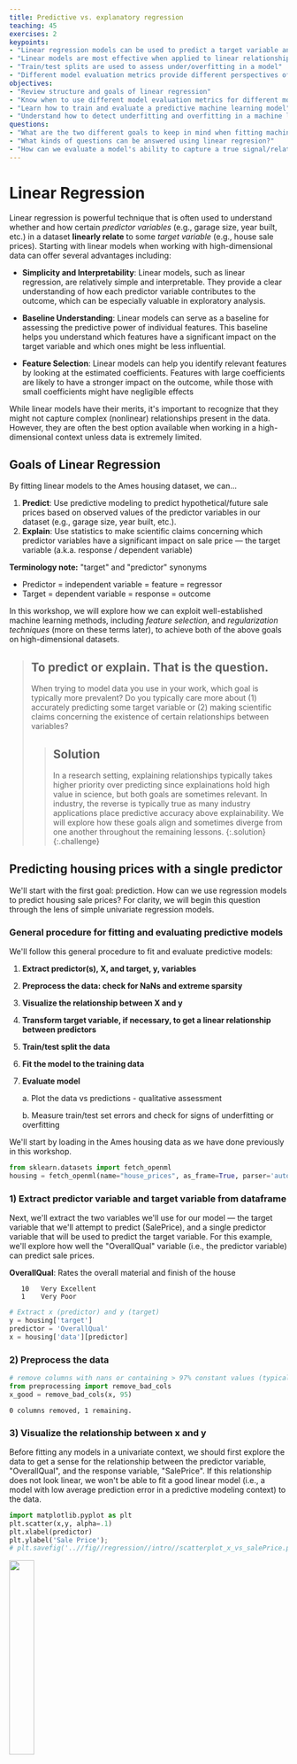```yaml
---
title: Predictive vs. explanatory regression
teaching: 45
exercises: 2
keypoints:
- "Linear regression models can be used to predict a target variable and/or to reveal relationships between variables"
- "Linear models are most effective when applied to linear relationships. Data transformation techniques can be used to help ensure that only linear relationships are modelled."
- "Train/test splits are used to assess under/overfitting in a model"
- "Different model evaluation metrics provide different perspectives of model error. Some error measurements, such as R-squared, are not as relevant for explanatory models."
objectives:
- "Review structure and goals of linear regression"
- "Know when to use different model evaluation metrics for different modeling goals"
- "Learn how to train and evaluate a predictive machine learning model"
- "Understand how to detect underfitting and overfitting in a machine learning model"
questions:
- "What are the two different goals to keep in mind when fitting machine learning models?"
- "What kinds of questions can be answered using linear regresion?"
- "How can we evaluate a model's ability to capture a true signal/relationship in the data versus spurious noise?"
---
```


# Linear Regression
Linear regression is powerful technique that is often used to understand whether and how certain *predictor variables* (e.g., garage size, year built, etc.) in a dataset **linearly relate** to some *target variable* (e.g., house sale prices). Starting with linear models when working with high-dimensional data can offer several advantages including:

* **Simplicity and Interpretability**: Linear models, such as linear regression, are relatively simple and interpretable. They provide a clear understanding of how each predictor variable contributes to the outcome, which can be especially valuable in exploratory analysis.

* **Baseline Understanding**: Linear models can serve as a baseline for assessing the predictive power of individual features. This baseline helps you understand which features have a significant impact on the target variable and which ones might be less influential.

* **Feature Selection**: Linear models can help you identify relevant features by looking at the estimated coefficients. Features with large coefficients are likely to have a stronger impact on the outcome, while those with small coefficients might have negligible effects

While linear models have their merits, it's important to recognize that they might not capture complex (nonlinear) relationships present in the data. However, they are often the best option available when working in a high-dimensional context unless data is extremely limited.

##  Goals of Linear Regression
By fitting linear models to the Ames housing dataset, we can...

1. **Predict**: Use predictive modeling to predict hypothetical/future sale prices based on observed values of the predictor variables in our dataset (e.g., garage size, year built, etc.).
2. **Explain**: Use statistics to make scientific claims concerning which predictor variables have a significant impact on sale price — the target variable (a.k.a. response / dependent variable)

**Terminology note:** "target" and "predictor" synonyms
* Predictor = independent variable = feature = regressor
* Target = dependent variable = response = outcome

In this workshop, we will explore how we can exploit well-established machine learning methods, including *feature selection*, and *regularization techniques* (more on these terms later), to achieve both of the above goals on high-dimensional datasets.

> ## To predict or explain. That is the question.
> When trying to model data you use in your work, which goal is typically more prevalent? Do you typically care more about (1) accurately predicting some target variable or (2) making scientific claims concerning the existence of certain relationships between variables?
> > ## Solution
> >
> > In a research setting, explaining relationships typically takes higher priority over predicting since explainations hold high value in science, but both goals are sometimes relevant. In industry, the reverse is typically true as many industry applications place predictive accuracy above explainability. We will explore how these goals align and sometimes diverge from one another throughout the remaining lessons.
> {:.solution}
{:.challenge}


## Predicting housing prices with a single predictor
We'll start with the first goal: prediction. How can we use regression models to predict housing sale prices? For clarity, we will begin this question through the lens of simple univariate regression models.

### General procedure for fitting and evaluating predictive models
We'll follow this general procedure to fit and evaluate predictive models:

1. **Extract predictor(s), X, and target, y, variables**
2. **Preprocess the data: check for NaNs and extreme sparsity**
3. **Visualize the relationship between X and y**
4. **Transform target variable, if necessary, to get a linear relationship between predictors**
5. **Train/test split the data**
6. **Fit the model to the training data**
7. **Evaluate model**

    a. Plot the data vs predictions - qualitative assessment

    b. Measure train/test set errors and check for signs of underfitting or overfitting


We'll start by loading in the Ames housing data as we have done previously in this workshop.


```python
from sklearn.datasets import fetch_openml
housing = fetch_openml(name="house_prices", as_frame=True, parser='auto') #
```

### 1) Extract predictor variable and target variable from dataframe
Next, we'll extract the two variables we'll use for our model — the target variable that we'll attempt to predict (SalePrice), and a single predictor variable that will be used to predict the target variable. For this example, we'll explore how well the "OverallQual" variable (i.e., the predictor variable) can predict sale prices.

**OverallQual**: Rates the overall material and finish of the house

       10	Very Excellent
       1	Very Poor


```python
# Extract x (predictor) and y (target)
y = housing['target']
predictor = 'OverallQual'
x = housing['data'][predictor]
```

### 2) Preprocess the data


```python
# remove columns with nans or containing > 97% constant values (typically 0's)
from preprocessing import remove_bad_cols
x_good = remove_bad_cols(x, 95)
```

    0 columns removed, 1 remaining.


### 3) Visualize the relationship between x and y
Before fitting any models in a univariate context, we should first explore the data to get a sense for the relationship between the predictor variable, "OverallQual", and the response variable, "SalePrice". If this relationship does not look linear, we won't be able to fit a good linear model (i.e., a model with low average prediction error in a predictive modeling context) to the data.


```python
import matplotlib.pyplot as plt
plt.scatter(x,y, alpha=.1)
plt.xlabel(predictor)
plt.ylabel('Sale Price');
# plt.savefig('..//fig//regression//intro//scatterplot_x_vs_salePrice.png', bbox_inches='tight', dpi=300, facecolor='white');
```







<img src="../fig/regression/intro/scatterplot_x_vs_salePrice.png"  align="center" width="30%" height="30%">

### 4) Transform target variable, if necessary
Unfortunately, sale price appears to grow almost exponentially—not linearly—with the predictor variable. Any line we draw through this data cloud is going to fail in capturing the true trend we see here.

##### Log scaling
How can we remedy this situation? One common approach is to log transform the target variable. We’ll convert the "SalePrice" variable to its logarithmic form by using the math.log() function. Pandas has a special function called apply which can apply an operation to every item in a series by using the statement y.apply(math.log), where y is a pandas series.


```python
import numpy as np
y_log = y.apply(np.log)
```


```python
plt.scatter(x,y_log, alpha=.1)
plt.xlabel(predictor)
plt.ylabel('Sale Price');
# plt.savefig('..//fig//regression//intro//scatterplot_x_vs_logSalePrice.png', bbox_inches='tight', dpi=300, facecolor='white')
```







<img src="../fig/regression/intro/scatterplot_x_vs_logSalePrice.png"  align="center" width="30%" height="30%">

This plot looks much better than the previous one. That is, the trend between OverallQual and log(SalePrice) appears fairly linear. Whether or not it is sufficiently linear can be addressed when we evaluate the model's performance later.

### 5) Train/test split
Next, we will prepare two subsets of our data to be used for *model-fitting* and *model evaluation*. This process is standard for any predictive modeling task that involves a model "learning" from observed data (e.g., fitting a line to the observed data).

During the model-fitting step, we use a subset of the data referred to as **training data** to estimate the model's coefficients (the slope of the model). The univariate model will find a line of best fit through this data.

Next, we can assess the model's ability to generalize to new datasets by measuring its performance on the remaining, unseen data. This subset of data is referred to as the **test data** or holdout set. By evaluating the model on the test set, which was not used during training, we can obtain an unbiased estimate of the model's performance.

If we were to evaluate the model solely on the training data, it could lead to **overfitting**. Overfitting occurs when the model learns the noise and specific patterns of the training data too well, resulting in poor performance on new data. By using a separate test set, we can identify if the model has overfit the training data and assess its ability to generalize to unseen samples. While overfitting is typically not likely to occur when using only a single predictor variable, it is still a good idea to use a train/test split when fitting univariate models. This can help in detecting unanticipated issues with the data, such as missing values, outliers, or other anomalies that affect the model's behavior.

![The above image is from Badillo et al., 2020. An Introduction to Machine Learning. Clinical Pharmacology & Therapeutics. 107. 10.1002/cpt.1796.](../fig/regression/under_v_over_fit.png)


The below code will split our dataset into a training dataset containing 2/3 of the samples, and a test set containing the remaining 1/3 of the data. We'll discuss these different subsets in more detail in just a bit.


```python
from sklearn.model_selection import train_test_split

x_train, x_test, y_train, y_test = train_test_split(x, y_log,
                                                    test_size=0.33,
                                                    random_state=0)

print(x_train.shape)
print(x_test.shape)
```

    (978,)
    (482,)


Reshape single-var predictor matrix in preparation for model-fitting step (requires a 2-D representation)


```python
x_train = x_train.values.reshape(-1,1)
x_test = x_test.values.reshape(-1,1)
print(x_train.shape)
print(x_test.shape)
```

    (978, 1)
    (482, 1)


### 6) Fit the model to the training dataset

During the model fitting step, we use a subset of the data referred to as **training data** to estimate the model's coefficients. The univariate model will find a line of best fit through this data.

##### The sklearn library
When fitting linear models solely for predictive purposes, the scikit-learn or "sklearn" library is typically used. Sklearn offers a broad spectrum of machine learning algorithms beyond linear regression. Having multiple algorithms available in the same library allows you to switch between different models easily and experiment with various techniques without switching libraries. Sklearn is also optimized for performance and efficiency, which is beneficial when working with large datasets. It can efficiently handle large-scale linear regression tasks, and if needed, you can leverage tools like NumPy and SciPy, which are well-integrated with scikit-learn for faster numerical computations.


```python
from sklearn.linear_model import LinearRegression
reg = LinearRegression().fit(x_train,y_train)
```

### 7) Evaluate model
#### a) Plot the data vs predictions - qualitative assessment


```python
y_pred_train=reg.predict(x_train)
y_pred_test=reg.predict(x_test)
```


```python
from regression_predict_sklearn import plot_train_test_predictions

help(plot_train_test_predictions)
```

    Help on function plot_train_test_predictions in module regression_predict_sklearn:

    plot_train_test_predictions(predictors: List[str], X_train: Union[numpy.ndarray, pandas.core.series.Series, pandas.core.frame.DataFrame], X_test: Union[numpy.ndarray, pandas.core.series.Series, pandas.core.frame.DataFrame], y_train: Union[numpy.ndarray, pandas.core.series.Series], y_test: Union[numpy.ndarray, pandas.core.series.Series], y_pred_train: Union[numpy.ndarray, pandas.core.series.Series], y_pred_test: Union[numpy.ndarray, pandas.core.series.Series], y_log_scaled: bool, plot_raw: bool, err_type: Optional[str] = None, train_err: Optional[float] = None, test_err: Optional[float] = None) -> Tuple[Optional[matplotlib.figure.Figure], Optional[matplotlib.figure.Figure]]
        Plot true vs. predicted values for train and test sets and line of best fit.

        Args:
            predictors (List[str]): List of predictor names.
            X_train (Union[np.ndarray, pd.Series, pd.DataFrame]): Training feature data.
            X_test (Union[np.ndarray, pd.Series, pd.DataFrame]): Test feature data.
            y_train (Union[np.ndarray, pd.Series]): Actual target values for the training set.
            y_test (Union[np.ndarray, pd.Series]): Actual target values for the test set.
            y_pred_train (Union[np.ndarray, pd.Series]): Predicted target values for the training set.
            y_pred_test (Union[np.ndarray, pd.Series]): Predicted target values for the test set.
            y_log_scaled (bool): Whether the target values are log-scaled or not.
            plot_raw (bool): Whether to plot raw or log-scaled values.
            err_type (Optional[str]): Type of error metric.
            train_err (Optional[float]): Training set error value.
            test_err (Optional[float]): Test set error value.

        Returns:
            Tuple[Optional[plt.Figure], Optional[plt.Figure]]: Figures for true vs. predicted values and line of best fit.




```python
(fig1, fig2) = plot_train_test_predictions(predictors=[predictor],
                                           X_train=x_train, X_test=x_test,
                                           y_train=y_train, y_test=y_test,
                                           y_pred_train=y_pred_train, y_pred_test=y_pred_test,
                                           y_log_scaled=True, plot_raw=True);

# print(type(fig1))
# import matplotlib.pyplot as plt
# import pylab as pl
# pl.figure(fig1.number)
# plt.savefig('..//fig//regression//intro//univariate_truePrice_vs_predPrice.png',bbox_inches='tight', dpi=300)
# pl.figure(fig2.number)
# fig2.savefig('..//fig//regression//intro//univariate_x_vs_predPrice.png',bbox_inches='tight', dpi=300)

```













<img src="../fig/regression/intro/univariate_truePrice_vs_predPrice.png"  align="left" width="40%" height="40%">
<img src="../fig/regression/intro/univariate_x_vs_predPrice.png"  align="center" width="40%" height="40%">

> ## Inspect the plots
> 1. Does the model capture the variability in sale prices well? Would you use this model to predict the sale price of a house? Why or why not?
> 
> 2. Does the model seem to exhibit any signs of overfitting? What about underfitting?
> 
> 3. How might you improve the model?
> 
> > ## Solution
> >
> > 1. Based on visual inspection, this linear model does a fairly good job in capturing the relationship between "OverallQual" and sale price. However, there is a tendency for the model to underpredict more expensive homes and overpredict less expensive homes.
> > 
> > 2. Since the train and test set plots look very similar, overfitting is not a concern. Generally speaking, overfitting is not encountered with univariate models unless you have an incredily small number of samples to train the model on. Since the model follows the trajectory of sale price reasonably well, it also does not appear to underfit the data (at least not to an extreme extent).
> > 
> > 3. In order to improve this model, we can ask ourselves — is "OverallQual" likely the only variable that contributes to final sale price, or should we consider additional predictor variables? Most outcome variables can be influenced by more than one predictor variable. By accounting for all predictors that have an impact on sales price, we can improve the model.
> > 
> {:.solution}
{:.challenge}


#### b. Measure train/test set errors and check for signs of underfitting or overfitting
While qualitative examinations of model performance are extremely helpful, it is always a good idea to pair such evaluations with a quantitative analysis of the model's performance.

**Convert back to original data scale**
There are several error measurements that can't be used to measure a regression model's performance. Before we implement any of them, we'll first convert the log(salePrice) back to original sale price for ease of interpretation.


```python
expY_train = np.exp(y_train)
pred_expY_train = np.exp(y_pred_train)

expY_test = np.exp(y_test)
pred_expY_test = np.exp(y_pred_test)
```

**Measure baseline performance**


```python
from math import sqrt
import pandas as pd

baseline_predict = y.mean()
print('mean sale price =', baseline_predict)
# convert to series same length as y sets for ease of comparison
baseline_predict = pd.Series(baseline_predict)
baseline_predict = baseline_predict.repeat(len(y))
baseline_predict
```

    mean sale price = 180921.19589041095





    0    180921.19589
    0    180921.19589
    0    180921.19589
    0    180921.19589
    0    180921.19589
             ...
    0    180921.19589
    0    180921.19589
    0    180921.19589
    0    180921.19589
    0    180921.19589
    Length: 1460, dtype: float64



**Root Mean Squared Error (RMSE)**:
The RMSE provides an easy-to-interpret number that represents error in terms of the units of the target variable. With our univariate model, the "YearBuilt" predictor variable (a.k.a. model feature) predicts sale prices within +/- $68,106 from the true sale price. We always use the RMSE of the test set to assess the model's ability to generalize on unseen data. An extremely low prediction error in the train set is also a good indicator of overfitting.


```python
from sklearn import metrics

RMSE_baseline = metrics.mean_squared_error(y, baseline_predict, squared=False)
RMSE_train = metrics.mean_squared_error(expY_train, pred_expY_train, squared=False)
RMSE_test = metrics.mean_squared_error(expY_test, pred_expY_test, squared=False)

print(f"Baseline RMSE = {RMSE_baseline}")
print(f"Train RMSE = {RMSE_train}")
print(f"Test RMSE = {RMSE_test}")
```

    Baseline RMSE = 79415.29188606751
    Train RMSE = 45534.34940950763
    Test RMSE = 44762.77229823455


Here, both train and test RMSE are very similar to one another. As expected with most univariate models, we do not see any evidence of overfitting. This model performs substantially better than the baseline. However, an average error of +/- $44,726 is likely too high for this model to be useful in practice. That is, the model is underfitting the data given its poor ability to predict the true housing prices.

**Mean Absolute Percentage Error**:
What if we wanted to know the percent difference between the true sale price and the predicted sale price? For this, we can use the **mean absolute percentage error (MAPE)**...

#### Practice using helper function, `measure_model_err`
This code will be identical to the code above except for changing `metrics.mean_squared_error` to `metrics.mean_absolute_percentage_error`.

Rather than copying and pasting the code above, let's try using one of the helper functions provided for this workshop.


```python
from regression_predict_sklearn import measure_model_err
help(measure_model_err)
```

    Help on function measure_model_err in module regression_predict_sklearn:

    measure_model_err(y: Union[numpy.ndarray, pandas.core.series.Series], baseline_pred: Union[float, numpy.float64, numpy.float32, int, numpy.ndarray, pandas.core.series.Series], y_train: Union[numpy.ndarray, pandas.core.series.Series], y_pred_train: Union[numpy.ndarray, pandas.core.series.Series], y_test: Union[numpy.ndarray, pandas.core.series.Series], y_pred_test: Union[numpy.ndarray, pandas.core.series.Series], metric: str, y_log_scaled: bool) -> pandas.core.frame.DataFrame
        Measures the error of a regression model's predictions on train and test sets.

        Args:
            y (Union[np.ndarray, pd.Series]): Actual target values for full dataset (not transformed)
            baseline_pred (Union[float, np.float64, np.float32, int, np.ndarray, pd.Series]): Single constant or array of predictions equal to the length of y. Baseline is also not transformed.
            y_train (Union[np.ndarray, pd.Series]): Actual target values for the training set.
            y_pred_train (Union[np.ndarray, pd.Series]): Predicted target values for the training set.
            y_test (Union[np.ndarray, pd.Series]): Actual target values for the test set.
            y_pred_test (Union[np.ndarray, pd.Series]): Predicted target values for the test set.
            metric (str): The error metric to calculate ('RMSE', 'R-squared', or 'MAPE').
            y_log_scaled (bool): Whether the target values are log-scaled or not.

        Returns:
            pd.DataFrame: A DataFrame containing the error values for the baseline, training set, and test set.




```python
error_df = measure_model_err(y=y, baseline_pred=baseline_predict,
                             y_train=expY_train, y_pred_train=pred_expY_train,
                             y_test=expY_test, y_pred_test=pred_expY_test,
                             metric='MAPE', y_log_scaled=False)

error_df.head()
```




<div>
<style scoped>
    .dataframe tbody tr th:only-of-type {
        vertical-align: middle;
    }

    .dataframe tbody tr th {
        vertical-align: top;
    }

    .dataframe thead th {
        text-align: right;
    }
</style>
<table border="1" class="dataframe">
  <thead>
    <tr style="text-align: right;">
      <th></th>
      <th>Baseline Error</th>
      <th>Train Error</th>
      <th>Test Error</th>
    </tr>
  </thead>
  <tbody>
    <tr>
      <th>0</th>
      <td>0.363222</td>
      <td>0.187585</td>
      <td>0.16754</td>
    </tr>
  </tbody>
</table>
</div>



With the MAPE measurement (max value of 1 which corresponds to 100%), we can state that our model over/under estimates sale prices by an average of 23.41% (25.28%) across all houses included in the test set (train set). Certainly seems there is room for improvement based on this measure.

**R-Squared**: Another useful error measurement to use with regression models is the coefficient of determination — $R^2$. Oftentimes pronounced simply "R-squared",  this measure assesses the proportion of the variation in the target variable that is predictable from the predictor variable(s). Using sklearn's metrics, we can calculate this as follows:


```python
error_df = measure_model_err(y=y, baseline_pred=baseline_predict,
                                                   y_train=expY_train, y_pred_train=pred_expY_train,
                                                   y_test=expY_test, y_pred_test=pred_expY_test,
                                                   metric='R-squared', y_log_scaled=False)

error_df.head()
```




<div>
<style scoped>
    .dataframe tbody tr th:only-of-type {
        vertical-align: middle;
    }

    .dataframe tbody tr th {
        vertical-align: top;
    }

    .dataframe thead th {
        text-align: right;
    }
</style>
<table border="1" class="dataframe">
  <thead>
    <tr style="text-align: right;">
      <th></th>
      <th>Baseline Error</th>
      <th>Train Error</th>
      <th>Test Error</th>
    </tr>
  </thead>
  <tbody>
    <tr>
      <th>0</th>
      <td>0.0</td>
      <td>0.666875</td>
      <td>0.690463</td>
    </tr>
  </tbody>
</table>
</div>



Our model predicts 70.1% (65.2%) of the variance across sale prices in the test set (train set). The R-squared for the baseline model is 0 because the numerator and denominator in the equation for R-squared are equivalent:

### R-squared equation: R-squared = 1 - (Sum of squared residuals) / (Total sum of squares)

**Sum of Squared Residuals (SSR)**:
SSR = Sum of (Actual Value - Predicted Value)^2 for all data points. The Sum of Squared Residuals (SSR) is equivalent to the variance of the residuals in a regression model. Residuals are the differences between the actual observed values and the predicted values produced by the model. Squaring these differences and summing them up yields the SSR.

**Total Sum of Squares (TSS)**:
TSS = Sum of (Actual Value - Mean of Actual Values)^2 for all data points. The TSS represents the total variability or dispersion in the observed values of the target variable. It measures the total squared differences between each data point's value and the mean of the observed values.

To read more about additional error/loss measurements, visit [sklearn's metrics documentation](https://scikit-learn.org/stable/modules/model_evaluation.html).

> ## More on R-squared
> Our above example model is able to explain roughly 70.1% of the variance in the test dataset. Is this a “good” value for R-squared?
> 
> > ## Solution
> >
> > The answer to this question depends on your objective for the regression model. This relates back to the two modeling goals of *explaining* vs *predicting*. Depending on the objective, the answer to "What is a good value for R-squared?" will be different.
> > 
> > **Predicting the response variable:**
> > If your main objective is to predict the value of the response variable accurately using the predictor variable, then R-squared is important. The value for R-squared can range from 0 to 1. A value of 0 indicates that the response variable cannot be explained by the predictor variable at all. A value of 1 indicates that the response variable can be perfectly explained without error by the predictor variable. In general, the larger the R-squared value, the more precisely the predictor variables are able to predict the value of the response variable. How high an R-squared value needs to be depends on how precise you need to be for your specific model's application. To find out what is considered a “good” R-squared value, you will need to explore what R-squared values are generally accepted in your particular field of study.
> > 
> > **Explaining the relationship between the predictor(s) and the response variable:**
> > If your main objective for your regression model is to explain the relationship(s) between the predictor(s) and the response variable, the R-squared is mostly irrelevant. A predictor variable that consistently relates to a change in the response variable (i.e., has a statistically significant effect) is typically always interesting — regardless of the the effect size. The exception to this rule is if you have a near-zero R-squared, which suggests that the model does not explain any of the variance in the data.
> > 
> {:.solution}
{:.challenge}


## Comparing univariate predictive models
Let's see how well the other predictors in our dataset can predict sale prices. For simplicity, we'll compare just continous predictors for now.

### General procedure for comparing predictive models
We'll follow this general procedure to compare models:

1. Use get_feat_types() to get a list of continuous predictors
2. Create an X variable containing only continuous predictors from `housing['data']`
3. Extract sale prices from `housing['target']` and log scale it
4. Use the remove_bad_cols helper function to remove predictors with nans or containing > 97% constant values (typically 0's)
5. Perform a train/validation/test split using 60% of the data to train, 20% for validation (model selection), and 20% for final testing of the data
6. Use the `compare_models` helper function to quickly calculate train/validation errors for all possible single predictors. Returns a `df_model_err` df that contains the following data stored for each predictor: 'Predictor Variable', 'Train Error', 'Validation Error'.
7. Once selecting the best model, get the final assessment of the model's generalizeability using the test set data


```python
# preprocess
from preprocessing import get_feat_types
predictor_type_dict = get_feat_types()
continuous_fields = predictor_type_dict['continuous_fields']
X = housing['data'][continuous_fields]
y = housing['target']
y_log = np.log(y)

# remove columns with nans or containing > 97% constant values (typically 0's)
from preprocessing import remove_bad_cols
X_good = remove_bad_cols(X, 99)
```

    4 columns removed, 30 remaining.
    Columns removed: ['LotFrontage', 'MasVnrArea', 'GarageYrBlt', 'PoolArea']



```python
# train/holdout split
X_train, X_holdout, y_train, y_holdout = train_test_split(X_good, y_log,
                                                          test_size=0.4,
                                                          random_state=0)

# validation/test split
X_val, X_test, y_val, y_test = train_test_split(X_holdout, y_holdout,
                                                test_size=0.5,
                                                random_state=0)
```


```python
from regression_predict_sklearn import compare_models
help(compare_models)
```

    Help on function compare_models in module regression_predict_sklearn:

    compare_models(y: Union[numpy.ndarray, pandas.core.series.Series], baseline_pred: Union[numpy.ndarray, pandas.core.series.Series], X_train: pandas.core.frame.DataFrame, y_train: Union[numpy.ndarray, pandas.core.series.Series], X_val: pandas.core.frame.DataFrame, y_val: Union[numpy.ndarray, pandas.core.series.Series], predictors_list: List[List[str]], metric: str, y_log_scaled: bool, model_type: str, include_plots: bool, plot_raw: bool, verbose: bool) -> pandas.core.frame.DataFrame
        Compare different models based on predictor variables and evaluate their errors.

        Args:
            y (Union[np.ndarray, pd.Series]): Target variable in its original scale (raw/untransformed).
            baseline_pred (Union[np.ndarray, pd.Series]): Baseline predictions (in same scale as original target, y).
            X_train (pd.DataFrame): Training feature data.
            y_train (Union[np.ndarray, pd.Series]): Actual target values for the training set.
            X_val (pd.DataFrame): Validation feature data.
            y_val (Union[np.ndarray, pd.Series]): Actual target values for the validation set.
            predictors_list (List[List[str]]): List of predictor variables for different models.
            metric (str): The error metric to calculate.
            y_log_scaled (bool): Whether the model was trained on log-scaled target values or not.
            model_type (str): Type of the model being used.
            include_plots (bool): Whether to include plots.

        Returns:
            pd.DataFrame: A DataFrame containing model errors for different predictor variables.




```python
df_model_err = compare_models(y=y, baseline_pred=baseline_predict,
                              X_train=X_train, y_train=y_train,
                              X_val=X_val, y_val=y_val,
                              predictors_list=X_train.columns,
                              metric='RMSE', y_log_scaled=True,
                              model_type='unregularized',
                              include_plots=False, plot_raw=False, verbose=False)

df_model_err.head()
```




<div>
<style scoped>
    .dataframe tbody tr th:only-of-type {
        vertical-align: middle;
    }

    .dataframe tbody tr th {
        vertical-align: top;
    }

    .dataframe thead th {
        text-align: right;
    }
</style>
<table border="1" class="dataframe">
  <thead>
    <tr style="text-align: right;">
      <th></th>
      <th>Baseline Error</th>
      <th>Train Error</th>
      <th>Validation Error</th>
      <th>Predictors</th>
      <th>Trained Model</th>
    </tr>
  </thead>
  <tbody>
    <tr>
      <th>0</th>
      <td>79415.291886</td>
      <td>82875.380855</td>
      <td>84323.189234</td>
      <td>LotArea</td>
      <td>LinearRegression()</td>
    </tr>
    <tr>
      <th>1</th>
      <td>79415.291886</td>
      <td>67679.790920</td>
      <td>69727.341057</td>
      <td>YearBuilt</td>
      <td>LinearRegression()</td>
    </tr>
    <tr>
      <th>2</th>
      <td>79415.291886</td>
      <td>69055.741014</td>
      <td>70634.285653</td>
      <td>YearRemodAdd</td>
      <td>LinearRegression()</td>
    </tr>
    <tr>
      <th>3</th>
      <td>79415.291886</td>
      <td>45516.185542</td>
      <td>46993.501006</td>
      <td>OverallQual</td>
      <td>LinearRegression()</td>
    </tr>
    <tr>
      <th>4</th>
      <td>79415.291886</td>
      <td>81016.566207</td>
      <td>84915.452252</td>
      <td>OverallCond</td>
      <td>LinearRegression()</td>
    </tr>
  </tbody>
</table>
</div>




```python
from regression_predict_sklearn import compare_models_plot
sorted_predictors, train_errs, val_errs = compare_models_plot(df_model_err, 'RMSE');
```

    Best model train error = 45516.18554163278
    Best model validation error = 46993.501005708364
    Worst model train error = 63479.544551733954
    Worst model validation error = 220453.4404000341








### Assess best model's generalizeability
Get the final assessment of the model's generalizeability using the test set data.


```python
best_model = df_model_err.loc[df_model_err['Predictors']=='OverallQual', 'Trained Model'].item()
y_test_pred = best_model.predict(np.array(X_test['OverallQual']).reshape(-1,1))
test_err = metrics.mean_squared_error(np.exp(y_test), np.exp(y_test_pred), squared=False)
test_err
```




    42298.77889761536



### Examing the worst performers


```python
df_model_err = compare_models(y=y, baseline_pred=baseline_predict,
                              X_train=X_train, y_train=y_train,
                              X_val=X_val, y_val=y_val,
                              predictors_list=sorted_predictors[-3:],
                              metric='RMSE', y_log_scaled=True,
                              model_type='unregularized',
                              include_plots=True, plot_raw=True, verbose=False)

df_model_err.head()
```








































<div>
<style scoped>
    .dataframe tbody tr th:only-of-type {
        vertical-align: middle;
    }

    .dataframe tbody tr th {
        vertical-align: top;
    }

    .dataframe thead th {
        text-align: right;
    }
</style>
<table border="1" class="dataframe">
  <thead>
    <tr style="text-align: right;">
      <th></th>
      <th>Baseline Error</th>
      <th>Train Error</th>
      <th>Validation Error</th>
      <th>Predictors</th>
      <th>Trained Model</th>
    </tr>
  </thead>
  <tbody>
    <tr>
      <th>0</th>
      <td>79415.291886</td>
      <td>65085.562455</td>
      <td>105753.386038</td>
      <td>1stFlrSF</td>
      <td>LinearRegression()</td>
    </tr>
    <tr>
      <th>1</th>
      <td>79415.291886</td>
      <td>60495.941297</td>
      <td>106314.048186</td>
      <td>GrLivArea</td>
      <td>LinearRegression()</td>
    </tr>
    <tr>
      <th>2</th>
      <td>79415.291886</td>
      <td>63479.544552</td>
      <td>220453.440400</td>
      <td>TotalBsmtSF</td>
      <td>LinearRegression()</td>
    </tr>
  </tbody>
</table>
</div>



#### Outliers and interactions
It appears the worst performing predictors do not have much of a linear relationship with log(salePrice) and have some extreme outliers in the test set data. If we were only to focus on univariate models, we would want to remove these outliers after carefully considering their meaning and cause. However, outliers in a univariate context may not remain outliers in a multivariate context.

This point is further illustrated by the distributions / data clouds we see with the TotalBsmtSF predictor. The type of basement finish may change the relationship between TotalBsmtSF and SalePrice. If we fit a regression model that accounts for this interaction, the model will follow a linear pattern for each distribtuion separately. Similarly, certain outliers may stem from other predictors having interactions/relationships with one another. When searching for outliers, it is important to consider such multivariate interactions.

### Fitting all predictors
Let's assume all predictors in the Ames housing dataset are related to at least some extent to sale price, and fit a multivariate regression model using all continuous predictors.


```python
df_model_err = compare_models(y=y, baseline_pred=baseline_predict,
                              X_train=X_train, y_train=y_train,
                              X_val=X_val, y_val=y_val,
                              predictors_list=[X_train.columns],
                              metric='RMSE', y_log_scaled=True,
                              model_type='unregularized',
                              include_plots=True, plot_raw=True, verbose=True)

```

    # of predictor vars = 30
    # of train observations = 876
    # of test observations = 292
    Baseline RMSE = 79415.29188606751
    Train RMSE = 34139.3449119712
    Holdout RMSE = 134604.1997549234
    (Holdout-Train)/Train: 294%











### Compare permutations of models with different numbers of predictors
Let's see how well we can predict house prices with different numbers of predictors.


```python
from preprocessing import get_predictor_combos
sampled_combinations = get_predictor_combos(X_train=X_train, K=2, n=30)
print(sampled_combinations[0:2])
```

    [['BsmtFullBath', 'MoSold'], ['YearBuilt', 'BsmtUnfSF']]


#### Compare efficacy of different numbers of predictors
To quickly assess how well we can predict sale price with varying numbers of predictors, use the code we just prepared in conjunction with a for loop to determine the best train/validation errors possible when testing 30 permutations containing K=1, 2, 5, 10, and 25 predictors. Plot the results (K vs train/test errors). Is there any trend?


```python
best_train_errs = []
best_val_errs = []
n_predictors  = [1, 2, 5, 10, 20, 25]

for K in n_predictors:
    print('K =', K)
    sampled_combinations = get_predictor_combos(X_train=X_train, K=K, n=25)
    df_model_err = compare_models(y=y, baseline_pred=baseline_predict,
                                  X_train=X_train, y_train=y_train,
                                  X_val=X_val, y_val=y_val,
                                  predictors_list=sampled_combinations,
                                  metric='RMSE', y_log_scaled=True,
                                  model_type='unregularized',
                                  include_plots=False, plot_raw=True, verbose=False)

    sorted_predictors, train_errs, val_errs = compare_models_plot(df_model_err, 'RMSE')
    best_train_errs.append(np.median(train_errs))
    best_val_errs.append(np.median(val_errs))
```

    K = 1
    Best model train error = 45516.18554163278
    Best model validation error = 46993.501005708364
    Worst model train error = 63479.544551733954
    Worst model validation error = 220453.4404000341








    K = 2
    Best model train error = 45007.18621534005
    Best model validation error = 46902.304934126754
    Worst model train error = 61467.976215670766
    Worst model validation error = 172222.1087394079








    K = 5
    Best model train error = 45359.35736302203
    Best model validation error = 45514.209976660924
    Worst model train error = 62656.14530251103
    Worst model validation error = 297097.6132925179








    K = 10
    Best model train error = 38017.69833169584
    Best model validation error = 40504.963295927664
    Worst model train error = 51722.90018797251
    Worst model validation error = 342341.1973293411








    K = 20
    Best model train error = 32661.19741349744
    Best model validation error = 109959.07091506488
    Worst model train error = 45505.850639539036
    Worst model validation error = 255156.40604302924








    K = 25
    Best model train error = 33574.43301842822
    Best model validation error = 114187.70661516994
    Worst model train error = 41433.795289824775
    Worst model validation error = 181537.28190473243









```python
plt.plot(n_predictors, best_train_errs, '-o', label='Training Error')
plt.plot(n_predictors, best_val_errs, '-o', label='Validation Error')
plt.xlabel('Number of Predictors')
plt.ylabel('Error')
plt.title('Training and Validation Errors')
plt.legend()  # This adds the legend based on the labels provided above
plt.grid(True)

# Save the plot to a file
# plt.savefig('..//fig//regression//intro//Npredictor_v_error.png', bbox_inches='tight', dpi=300, facecolor='white')
```







<img src="../fig/regression/intro/Npredictor_v_error.png"  align="center" width="30%" height="30%">

#### How much data is needed per new predictor? 10X rule of thumb
As the number of observations begins to approach the number of model parameters (i.e., coefficients being estimated), the model will simply memorize the training data rather than learn anything useful. As a general rule of thumb, obtaining reliable estimates from linear regression models requires that you have at least 10X as many observations than model coefficients/predictors. The exact ratio may change depending on the variability of your data and whether or not each observation is truly independent (time-series models, for instance, often require much more data since observations are rarely independent).

Let's see what the ratio is when we start to hit overfitting effects with our data. We need to determine the number of observations used to train the model as well as the number of estimated coefficients from the model (equal to number of predictors in this simple regression equation).


```python
[X_train.shape[0] / n for n in n_predictors]
```




    [876.0, 438.0, 175.2, 87.6, 43.8, 35.04]



With our data, we start to see overfitting effects even when we have as much as 87.6 times as many observations as estimated model coefficients. if you find that your regression model is more prone to overfitting that the "10X rule", it could suggest that the training data might not be strictly independently and identically distributed (i.i.d.). Overfitting occurs when a model learns the noise and random fluctuations in the training data instead of the true underlying patterns, leading to poor generalization to new data.

The reasons for overfitting can vary including:

* Data Structure: If your data has inherent structure or dependencies that violate the i.i.d. assumption (e.g., temporal or spatial dependencies), your model might capture these patterns as noise and overfit to them.
* Outliers and Noise: If your data contains outliers or noisy observations, these can influence the model's behavior and contribute to overfitting. This can be especially problematic with small datasets.

### Univariate results as a feature selection method
Given the harsh reality of overfitting concerns, working in high-dimensional settings typical requires researchers to explore a number of "feature selection" methods. When working in strictly a predictive modeling context, you can use brute force methods to test different permutations of predictors. However, such permutation methods can become computationally expensive as the number of predictors begins to increase. One shortcut to brute force permutation testing is to select features based on their performance in a univariate modeling context.


```python
X_train.shape
```




    (876, 30)




```python
from feature_selection import get_best_uni_predictors

top_features = get_best_uni_predictors(N_keep=5, y=y, baseline_pred=y.mean(),
                                       X_train=X_train, y_train=y_train,
                                       X_val=X_val, y_val=y_val,
                                       metric='RMSE', y_log_scaled=True)

top_features
```




    ['OverallQual', 'GarageCars', 'YearBuilt', 'YearRemodAdd', 'FullBath']




```python
from regression_predict_sklearn import fit_eval_model
fit_eval_model(y=y,baseline_pred=y.mean(), X_train=X_train, y_train=y_train,
                   X_test=X_test, y_test=y_test,
                   predictors=top_features,
                   metric='RMSE',
                   y_log_scaled=True,
                   model_type='unregularized',
                   include_plots=True,
                   plot_raw=True,
                   verbose=True);
```

    # of predictor vars = 5
    # of train observations = 876
    # of test observations = 292
    Baseline RMSE = 79415.29188606751
    Train RMSE = 41084.668354744696
    Holdout RMSE = 36522.31626858727
    (Holdout-Train)/Train: -11%











#### 7) Explaining models
At this point, we have assessed the predictive accuracy of our model. However, what if we want to interpret our model to understand which predictor(s) have a consistent or above chance (i.e., statistically significant) impact sales price? For this kind of question and other questions related to model interpretability, we need to first carefully validate our model. The next two episodes will explore some of the necessary checks you must perform before reading too far into your model's estimations.

